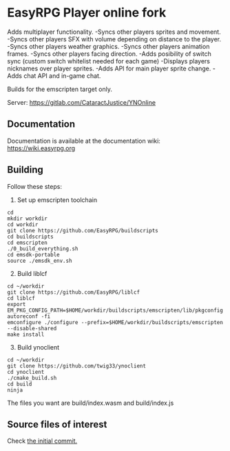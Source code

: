 # EasyRPG Player online fork

Adds multiplayer functionality. 
-Syncs other players sprites and movement.
-Syncs other players SFX with volume depending on distance to the player.
-Syncs other players weather graphics.
-Syncs other players animation frames.
-Syncs other players facing direction.
-Adds posibility of switch sync (custom switch whitelist needed for each game)
-Displays players nicknames over player sprites.
-Adds API for main player sprite change.
-Adds chat API and in-game chat.

Builds for the emscripten target only.

Server: https://gitlab.com/CataractJustice/YNOnline

## Documentation

Documentation is available at the documentation wiki: https://wiki.easyrpg.org

## Building

Follow these steps:

1) Set up emscripten toolchain

```
cd
mkdir workdir
cd workdir
git clone https://github.com/EasyRPG/buildscripts
cd buildscripts
cd emscripten
./0_build_everything.sh
cd emsdk-portable
source ./emsdk_env.sh
```

2) Build liblcf
```
cd ~/workdir
git clone https://github.com/EasyRPG/liblcf
cd liblcf
export EM_PKG_CONFIG_PATH=$HOME/workdir/buildscripts/emscripten/lib/pkgconfig
autoreconf -fi
emconfigure ./configure --prefix=$HOME/workdir/buildscripts/emscripten --disable-shared
make install
```

3) Build ynoclient
```
cd ~/workdir
git clone https://github.com/twig33/ynoclient
cd ynoclient
./cmake_build.sh
cd build
ninja
```

The files you want are build/index.wasm and build/index.js

## Source files of interest
Check [the initial commit.](https://github.com/twig33/ynoclient/commit/218c56586b598a9e3889ed74cd606ed699d159ca)
